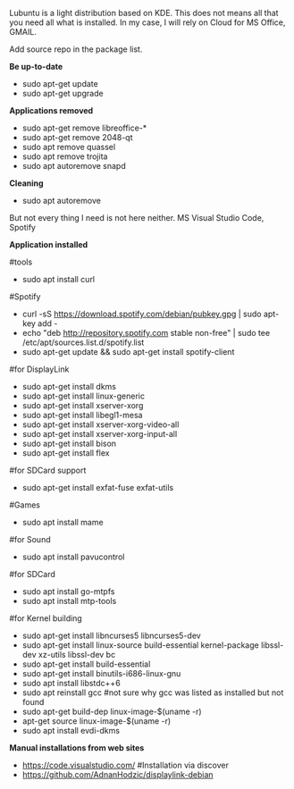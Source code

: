 Lubuntu is a light distribution based on KDE. This does not means all that you need all what is installed. In my case, I will rely on Cloud for MS Office, GMAIL.

Add source repo in the package list.

**Be up-to-date**
* sudo apt-get update
* sudo apt-get upgrade


**Applications removed**
* sudo apt-get remove libreoffice-*
* sudo apt-get remove 2048-qt
* sudo apt remove quassel
* sudo apt remove trojita
* sudo apt autoremove snapd

**Cleaning**
* sudo apt autoremove


But not every thing I need is not here neither. MS Visual Studio Code, Spotify

**Application installed**

#tools
* sudo apt install curl

#Spotify
* curl -sS https://download.spotify.com/debian/pubkey.gpg | sudo apt-key add -
* echo "deb http://repository.spotify.com stable non-free" | sudo tee /etc/apt/sources.list.d/spotify.list
* sudo apt-get update && sudo apt-get install spotify-client

#for DisplayLink
* sudo apt-get install dkms
* sudo apt-get install linux-generic
* sudo apt-get install xserver-xorg
* sudo apt-get install libegl1-mesa
* sudo apt-get install xserver-xorg-video-all
* sudo apt-get install xserver-xorg-input-all
* sudo apt-get install bison
* sudo apt-get install flex

#for SDCard support
* sudo apt-get install exfat-fuse exfat-utils

#Games
* sudo apt install mame 

#for Sound
* sudo apt install pavucontrol

#for SDCard
* sudo apt install go-mtpfs
* sudo apt install mtp-tools

#for Kernel building
* sudo apt-get install libncurses5 libncurses5-dev
* sudo apt-get install linux-source build-essential kernel-package libssl-dev xz-utils libssl-dev bc
* sudo apt-get install build-essential
* sudo apt-get install binutils-i686-linux-gnu
* sudo apt install libstdc++6
* sudo apt reinstall gcc #not sure why gcc was listed as installed but not found
* sudo apt-get build-dep linux-image-$(uname -r)
* apt-get source linux-image-$(uname -r)
* sudo apt install evdi-dkms


**Manual installations from web sites**
* https://code.visualstudio.com/ #Installation via discover
* https://github.com/AdnanHodzic/displaylink-debian

